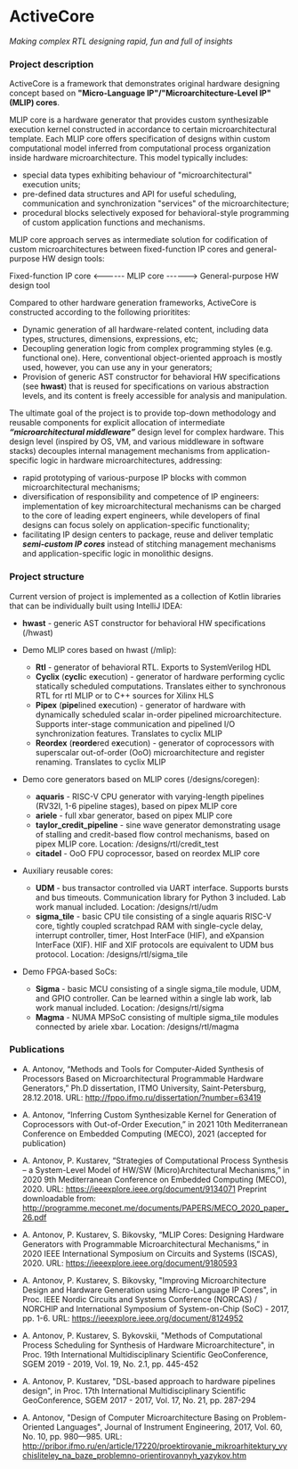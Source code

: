 # ActiveCore
*Making complex RTL designing rapid, fun and full of insights*

### Project description

ActiveCore is a framework that demonstrates original hardware designing concept based on **"Micro-Language IP"/"Microarchitecture-Level IP" (MLIP) cores**.

MLIP core is a hardware generator that provides custom synthesizable execution kernel constructed in accordance to certain microarchitectural template. Each MLIP core offers specification of designs within custom computational model inferred from computational process organization inside hardware microarchitecture. This model typically includes:
* special data types exhibiting behaviour of "microarchitectural" execution units;
* pre-defined data structures and API for useful scheduling, communication and synchronization "services" of the microarchitecture;
* procedural blocks selectively exposed for behavioral-style programming of custom application functions and mechanisms.

MLIP core approach serves as intermediate solution for codification of custom microarchitectures between fixed-function IP cores and general-purpose HW design tools:

Fixed-function IP core <------ MLIP core ------> General-purpose HW design tool

Compared to other hardware generation frameworks, ActiveCore is constructed according to the following prioritites:
* Dynamic generation of all hardware-related content, including data types, structures, dimensions, expressions, etc;
* Decoupling generation logic from complex programming styles (e.g. functional one). Here, conventional object-oriented approach is mostly used, however, you can use any in your generators;
* Provision of generic AST constructor for behavioral HW specifications (see **hwast**) that is reused for specifications on various abstraction levels, and its content is freely accessible for analysis and manipulation.

The ultimate goal of the project is to provide top-down methodology and reusable components for explicit allocation of intermediate ***“microarchitectural middleware”*** design level for complex hardware. This design level (inspired by OS, VM, and various middleware in software stacks) decouples internal management mechanisms from application-specific logic in hardware microarchitectures, addressing:
* rapid prototyping of various-purpose IP blocks with common microarchitectural mechanisms;
* diversification of responsibility and competence of IP engineers: implementation of key microarchitectural mechanisms can be charged to the core of leading expert engineers, while developers of final designs can focus solely on application-specific functionality;
* facilitating IP design centers to package, reuse and deliver templatic ***semi-custom IP cores*** instead of stitching management mechanisms and application-specific logic in monolithic designs.

### Project structure

Current version of project is implemented as a collection of Kotlin libraries that can be individually built using IntelliJ IDEA:

* **hwast** - generic AST constructor for behavioral HW specifications (/hwast)

* Demo MLIP cores based on hwast (/mlip):
	* **Rtl** - generator of behavioral RTL. Exports to SystemVerilog HDL
	* **Cyclix** (**cycli**c e**x**ecution) - generator of hardware performing cyclic statically scheduled computations. Translates either to synchronous RTL for rtl MLIP or to C++ sources for Xilinx HLS
	* **Pipex** (**pipe**lined e**x**ecution) - generator of hardware with dynamically scheduled scalar in-order pipelined microarchitecture. Supports inter-stage communication and pipelined I/O synchronization features. Translates to cyclix MLIP
	* **Reordex** (**reorde**red e**x**ecution) - generator of coprocessors with superscalar out-of-order (OoO) microarchitecture and register renaming. Translates to cyclix MLIP

* Demo core generators based on MLIP cores (/designs/coregen):
	* **aquaris** - RISC-V CPU generator with varying-length pipelines (RV32I, 1-6 pipeline stages), based on pipex MLIP core
	* **ariele** - full xbar generator, based on pipex MLIP core
	* **taylor_credit_pipeline** - sine wave generator demonstrating usage of stalling and credit-based flow control mechanisms, based on pipex MLIP core. Location: /designs/rtl/credit_test
	* **citadel** - OoO FPU coprocessor, based on reordex MLIP core

* Auxiliary reusable cores:
	* **UDM** - bus transactor controlled via UART interface. Supports bursts and bus timeouts. Communication library for Python 3 included. Lab work manual included. Location: /designs/rtl/udm
	* **sigma_tile** - basic CPU tile consisting of a single aquaris RISC-V core, tightly coupled scratchpad RAM with single-cycle delay, interrupt controller, timer, Host InterFace (HIF), and eXpansion InterFace (XIF). HIF and XIF protocols are equivalent to UDM bus protocol. Location: /designs/rtl/sigma_tile

* Demo FPGA-based SoCs:
	* **Sigma** - basic MCU consisting of a single sigma_tile module, UDM, and GPIO controller. Can be learned within a single lab work, lab work manual included. Location: /designs/rtl/sigma
	* **Magma** - NUMA MPSoC consisting of multiple sigma_tile modules connected by ariele xbar. Location: /designs/rtl/magma

### Publications

* A. Antonov, “Methods and Tools for Computer-Aided Synthesis of Processors Based on Microarchitectural Programmable Hardware Generators,” Ph.D dissertation, ITMO University, Saint-Petersburg, 28.12.2018. URL: http://fppo.ifmo.ru/dissertation/?number=63419

* A. Antonov, “Inferring Custom Synthesizable Kernel for Generation of Coprocessors with Out-of-Order Execution,” in 2021 10th Mediterranean Conference on Embedded Computing (MECO), 2021 (accepted for publication)

* A. Antonov, P. Kustarev, “Strategies of Computational Process Synthesis – a System-Level Model of HW/SW (Micro)Architectural Mechanisms,” in 2020 9th Mediterranean Conference on Embedded Computing (MECO), 2020. URL: https://ieeexplore.ieee.org/document/9134071 Preprint downloadable from: http://programme.meconet.me/documents/PAPERS/MECO_2020_paper_26.pdf

* A. Antonov, P. Kustarev, S. Bikovsky, “MLIP Cores: Designing Hardware Generators with Programmable Microarchitectural Mechanisms,” in 2020 IEEE International Symposium on Circuits and Systems (ISCAS), 2020. URL: https://ieeexplore.ieee.org/document/9180593

* A. Antonov, P. Kustarev, S. Bikovsky, "Improving Microarchitecture Design and Hardware Generation using Micro-Language IP Cores", in Proc. IEEE Nordic Circuits and Systems Conference (NORCAS) / NORCHIP and International Symposium of System-on-Chip (SoC) - 2017, pp. 1-6. URL: https://ieeexplore.ieee.org/document/8124952

* A. Antonov, P. Kustarev, S. Bykovskii, "Methods of Computational Process Scheduling for Synthesis of Hardware Microarchitecture", in Proc. 19th International Multidisciplinary Scientific GeoConference, SGEM 2019 - 2019, Vol. 19, No. 2.1, pp. 445-452

* A. Antonov, P. Kustarev, "DSL-based approach to hardware pipelines design", in Proc. 17th International Multidisciplinary Scientific GeoConference, SGEM 2017 - 2017, Vol. 17, No. 21, pp. 287-294

* A. Аntonov, "Design of Computer Microarchitecture Basing on Problem-Oriented Languages", Journal of Instrument Engineering, 2017, Vol. 60, No. 10, pp. 980—985. URL: http://pribor.ifmo.ru/en/article/17220/proektirovanie_mikroarhitektury_vychisliteley_na_baze_problemno-orientirovannyh_yazykov.htm
